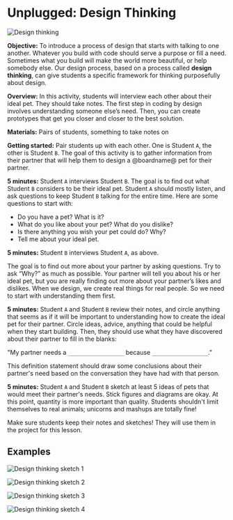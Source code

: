 # Unplugged: Design Thinking

![Design thinking](/static/courses/csintro/making/design-thinking.png)

**Objective:** To introduce a process of design that starts with talking to one another. Whatever you build with code should serve a purpose or fill a need. Sometimes what you build will make the world more beautiful, or help somebody else. Our design process, based on a process called **design thinking**, can give students a specific framework for thinking purposefully about design. 

**Overview:** In this activity, students will interview each other about their ideal pet. They should take notes.
The first step in coding by design involves understanding someone else’s need. Then, you can create prototypes that get you closer and closer to the best solution.

**Materials:** Pairs of students, something to take notes on

**Getting started:**
Pair students up with each other. One is Student ``A``, the other is Student ``B``. The goal of this activity is to gather information from their partner that will help them to design a @boardname@ pet for their partner.

**5 minutes:** Student ``A`` interviews Student ``B``. The goal is to find out what Student ``B`` considers to be their ideal pet. Student ``A`` should mostly listen, and ask questions to keep Student ``B`` talking for the entire time. Here are some questions to start with:

* Do you have a pet? What is it?
* What do you like about your pet? What do you dislike?
* Is there anything you wish your pet could do? Why?
* Tell me about your ideal pet.
	
**5 minutes:** Student ``B`` interviews Student ``A``, as above.

The goal is to find out more about your partner by asking questions. Try to ask “Why?” as much as possible. Your partner will tell you about his or her ideal pet, but you are really finding out more about your partner’s likes and dislikes. When we design, we create real things for real people. So we need to start with understanding them first.

**5 minutes:** Student ``A`` and Student ``B`` review their notes, and circle anything that seems as if it will be important to understanding how to create the ideal pet for their partner. Circle ideas, advice, anything that could be helpful when they start building. Then, they should use what they have discovered about their partner to fill in the blanks:

"My partner needs a `__________________` because `__________________`."

This definition statement should draw some conclusions about their partner's need based on the conversation they have had with that person.

**5 minutes:** Student ``A`` and Student ``B`` sketch at least 5 ideas of pets that would meet their partner's needs. Stick figures and diagrams are okay. At this point, quantity is more important than quality. Students shouldn't limit themselves to real animals; unicorns and mashups are totally fine!

Make sure students keep their notes and sketches! They will use them in the project for this lesson.

## Examples

![Design thinking sketch 1](/static/courses/csintro/making/dt-sketch1.jpg)

![Design thinking sketch 2](/static/courses/csintro/making/dt-sketch2.jpg)

![Design thinking sketch 3](/static/courses/csintro/making/dt-sketch3.jpg)

![Design thinking sketch 4](/static/courses/csintro/making/dt-sketch4.jpg)





